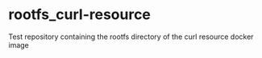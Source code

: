 # rootfs_curl-resource
Test repository containing the rootfs directory of the curl resource docker image
